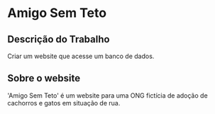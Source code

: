 # Amigo Sem Teto

## Descrição do Trabalho

Criar um website que acesse um banco de dados.

## Sobre o website

'Amigo Sem Teto' é um website para uma ONG fictícia de adoção de cachorros e gatos em situação de rua. 
